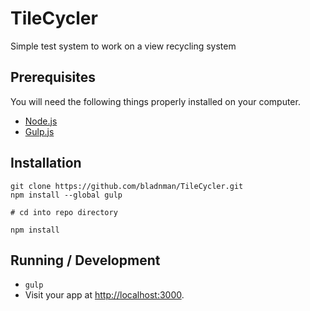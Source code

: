 # TileCycler

Simple test system to work on a view recycling system

## Prerequisites

You will need the following things properly installed on your computer.

* [Node.js](http://nodejs.org/)
* [Gulp.js](http://gulpjs.com/)

## Installation

    git clone https://github.com/bladnman/TileCycler.git
    npm install --global gulp
    
    # cd into repo directory
    
    npm install

## Running / Development

* `gulp`
* Visit your app at [http://localhost:3000](http://localhost:3000).

